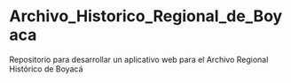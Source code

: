 # Archivo_Historico_Regional_de_Boyaca
Repositorio para desarrollar un aplicativo web para el Archivo Regional Histórico de Boyacá
